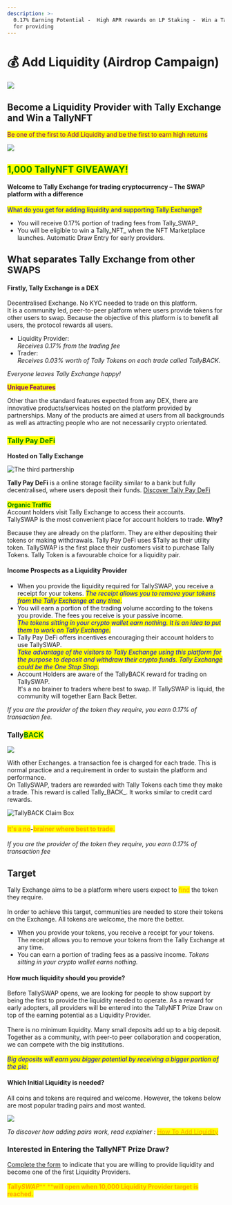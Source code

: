 ```yaml
---
description: >-
  0.17% Earning Potential -  High APR rewards on LP Staking -  Win a TallyNFT
  for providing
---
```


# 💰 Add Liquidity (Airdrop Campaign)

![](<.gitbook/assets/Add LiquidityD.gif>)

## Become a Liquidity Provider with Tally Exchange and Win a TallyNFT

<mark style="color:purple;">Be one of the first to Add Liquidity and be the first to earn high returns</mark>

![](.gitbook/assets/TallyNFTs.jpg)

## <mark style="color:green;background-color:yellow;">**1,000 TallyNFT GIVEAWAY!**</mark>



#### Welcome to Tally Exchange for trading cryptocurrency – The SWAP platform with a difference

<mark style="color:blue;">What do you get for adding liquidity and supporting Tally Exchange?</mark>

* You will receive 0.17% portion of trading fees from Tally_SWAP_
* You will be eligible to win a Tally_NFT_ when the NFT Marketplace launches.  Automatic Draw Entry for early providers.

## What separates Tally Exchange from other SWAPS

#### Firstly, Tally Exchange is a DEX

Decentralised Exchange. No KYC needed to trade on this platform.\
It is a community led, peer-to-peer platform where users provide tokens for other users to swap.  Because the objective of this platform is to benefit all users, the protocol rewards all users.

* Liquidity Provider: \
  _Receives 0.17% from the trading fee_&#x20;
* Trader:\
  _Receives 0.03% worth of Tally Tokens on each trade called TallyBACK._

_Everyone leaves Tally Exchange happy!_

<mark style="color:purple;">**Unique Features**</mark>

Other than the standard features expected from any DEX, there are innovative products/services hosted on the platform provided by partnerships. Many of the products are aimed at users from all backgrounds as well as  attracting people who are not necessarily crypto orientated.

### <mark style="color:green;">Tally Pay DeFi</mark>

**Hosted on Tally Exchange**

![The third partnership](.gitbook/assets/tpay\_logo-removebg-preview.png)

**Tally Pay DeFi** is a online storage facility similar to a bank but fully decentralised, where users deposit their funds. [Discover Tally Pay DeFi](https://tpaydefi.tally-ho.org)\
\
<mark style="color:green;">**Organic Traffic**</mark>\
Account holders visit Tally Exchange to access their accounts.\
TallySWAP is the most convenient place for account holders to trade. **Why?**

Because they are already on the platform.  They are either depositing their tokens or making withdrawals.  Tally Pay DeFi uses $Tally as their utility token.  TallySWAP is the first place their customers visit to purchase Tally Tokens.  Tally Token is a favourable choice for a liquidity pair.

#### Income Prospects as a Liquidity Provider

* When you provide the liquidity required for TallySWAP, you receive a receipt for your tokens. _<mark style="color:blue;">The receipt allows you to remove your tokens from the Tally Exchange at any time.</mark>_
* You will earn a portion of the trading volume according to the tokens you provide.  The fees you receive is your passive income. \
  _<mark style="color:blue;">The tokens sitting in your crypto wallet earn nothing.  It is an idea to put them to work on Tally Exchange.</mark>_
* Tally Pay DeFi offers incentives encouraging their account holders to use TallySWAP.  \
  _<mark style="color:blue;">Take advantage of the visitors to Tally Exchange using this platform for the purpose to deposit and withdraw their crypto funds.  Tally Exchange could be the One Stop Shop.</mark>_
* Account Holders are aware of the TallyBACK reward for trading on TallySWAP.\
  It's a no brainer to traders where best to swap.  If TallySWAP is liquid, the community will together Earn Back Better.

_If you are the provider of the token they require, you earn 0.17% of transaction fee._

### Tally<mark style="color:green;">BACK</mark>

![](<.gitbook/assets/TallySWAP Gif for HomePage.gif>)

With other Exchanges. a transaction fee is charged for each trade. This is normal practice and a requirement in order to sustain the platform and performance.\
On TallySWAP, traders are rewarded with Tally Tokens each time they make a trade. This reward is called Tally_BACK_. It works similar to credit card rewards.

![TallyBACK Claim Box](<.gitbook/assets/Tally BACK Claim.jpg>)

#### <mark style="color:orange;">It's a no</mark>**-**<mark style="color:orange;">brainer where best to trade.</mark>

_If you are the provider of the token they require, you earn 0.17% of transaction fee_

## Target

Tally Exchange aims to be a platform where users expect to <mark style="color:orange;">find</mark> the token they require.\
\
In order to achieve this target, communities are needed to store their tokens on the Exchange. All tokens are welcome, the more the better.

* When you provide your tokens, you receive a receipt for your tokens. The receipt allows you to remove your tokens from the Tally Exchange at any time.
* You can earn a portion of trading fees as a passive income. _Tokens sitting in your crypto wallet earns nothing._

#### How much liquidity should you provide?

Before TallySWAP opens, we are looking for people to show support by being the first to provide the liquidity needed to operate. As a reward for early adopters, all providers will be entered into the TallyNFT Prize Draw on top of the earning potential as a Liquidity Provider.\
\
There is no minimum liquidity. Many small deposits add up to a big deposit.  Together as a community, with peer-to peer collaboration and cooperation, we can compete with the big institutions.\
\
_<mark style="color:blue;">Big deposits will earn you bigger potential by receiving a bigger portion of the pie.</mark>_

#### Which Initial Liquidity is needed?

All coins and tokens are required and welcome. However, the tokens below are most popular trading pairs and most wanted.

![](.gitbook/assets/LPS.jpg)

_To discover how adding pairs work, read explainer :_ [<mark style="color:orange;">How To Add Liquidity</mark>](https://docs.tally-ho.org/how-to-add-liquidity)<mark style="color:orange;"></mark>

### Interested in Entering the TallyNFT Prize Draw?

[Complete the form](https://forms.gle/YazaMAaeAEWrdBt5A) to indicate that you are willing to provide liquidity and become one of the first Liquidity Providers.\
\
<mark style="color:orange;">**Tally**</mark>_<mark style="color:orange;">**SWAP**</mark>_<mark style="color:orange;">** **</mark><mark style="color:orange;">**will open when 10,000 Liquidity Provider target is reached.**</mark>
